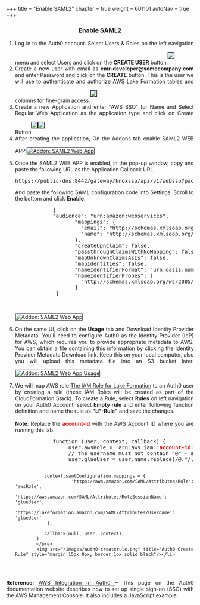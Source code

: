 +++
title = "Enable SAML2"
chapter = true
weight = 601101
autoNav = true
+++

<center><h3>Enable SAML2</h3></center>

<div style="text-align: justify">
    <ol>
        <li>Log in to the Auth0 account. Select Users & Roles on the left navigation menu and select Users and click on the <b>CREATE USER</b> button.<img src="/images/auth0-createuser.png" style="margin:15px 0px; border:1px solid black"/></li>
        <li>Create a new user with email as <b>emr-developer@somecompany.com</b> and enter Password and click on the <b>CREATE</b> button. This is the user we will use to authenticate and authorize AWS Lake Formation tables and columns for fine-grain access.<img src="/images/auth0-enteruserdetails.png" style="margin:15px 0px; border:1px solid black"/></li>
        <li>Create a new Application and enter "AWS SSO" for Name and Select Regular Web Application as the application type and click on Create Button<img src="/images/auth2.png" style="margin:15px 0px; border:1px solid black"/><img src="/images/auth3.png" style="margin:15px 0px; border:1px solid black"/></li>
        <li>After creating the application, On the Addons tab enable SAML2 WEB APP.<img src="/images/auth4.png" title="Addon: SAML2 Web App" style="margin:15px 0px; border:1px solid black"/></li>
        <li>Once the SAML2 WEB APP is enabled, in the pop-up window, copy and paste the following URL as the Application Callback URL.
            <pre>https://public-dns:8442/gateway/knoxsso/api/v1/websso?pac4jCallback=true&client_name=SAML2Client</pre>
        And paste the following SAML configuration code into Settings. Scroll to the bottom and click <b>Enable</b>.
            <pre>
            {
            "audience": "urn:amazon:webservices",
                   "mappings": {
                     "email": "http://schemas.xmlsoap.org/ws/2005/05/identity/claims/emailaddress",
                     "name": "http://schemas.xmlsoap.org/ws/2005/05/identity/claims/name"
                   },
                   "createUpnClaim": false,
                   "passthroughClaimsWithNoMapping": false,
                   "mapUnknownClaimsAsIs": false,
                   "mapIdentities": false,
                   "nameIdentifierFormat": "urn:oasis:names:tc:SAML:2.0:nameid-format:persistent",
                   "nameIdentifierProbes": [
                     "http://schemas.xmlsoap.org/ws/2005/05/identity/claims/emailaddress"
                   ]
             }
            </pre>
            <img src="/images/auth0-Addon.png" title="Addon: SAML2 Web App" style="margin:15px 0px; border:1px solid black"/>
        </li>
        <li>On the same UI, click on the <b>Usage</b> tab and Download Identity Provider Metadata. You'll need to configure Auth0 as the Identity Provider (IdP) for AWS, which requires you to provide appropriate metadata to AWS. You can obtain a file containing this information by clicking the Identity Provider Metadata Download link. Keep this on your local computer, also you will upload this metadata file into an S3 bucket later.<img src="/images/auth0-metadatadownload.png" title="Addon: SAML2 Web App Usage" style="margin:15px 0px; border:1px solid black"/></li>
        <li>We will map AWS role <a href="https://docs.aws.amazon.com/emr/latest/ManagementGuide/emr-lf-iam-role.html">The IAM Role for Lake Formation</a> to an Auth0 user by creating a rule (these IAM Roles will be created as part of the CloudFormation Stack). To create a Rule, select <b>Rules</b> on left navigation on your Auth0 Account, select <b>Empty rule</b> and enter following function definition and name the rule as <b>"LF-Rule"</b> and save the changes.<br/><br/>
   <b>Note</b>: Replace the <b style="color:red">account-id</b> with the AWS Account ID where you are running this lab.
            <pre>
            function (user, context, callback) {
                 user.awsRole = 'arn:aws:iam::<b style="color:red">account-id</b>:role/LF-SAML-Role,arn:aws:iam::<b style="color:red">account-id</b>:saml-provider/auth0SAMLProvider';
                 // the username must not contain "@" - as it is not a valid Linux username
                 user.glueUser = user.name.replace(/@.*/, '');

               context.samlConfiguration.mappings = {
                   'https://aws.amazon.com/SAML/Attributes/Role': 'awsRole',
                   'https://aws.amazon.com/SAML/Attributes/RoleSessionName': 'glueUser',
                   'https://lakeformation.amazon.com/SAML/Attributes/Username': 'glueUser'
                };

               callback(null, user, context);
            }
            </pre>
            <img src="/images/auth0-createrule.png" title="Auth0 Create Rule" style="margin:15px 0px; border:1px solid black"/></li>
   </ol>
   <b>Reference: </b> <a href="https://auth0.com/docs/integrations/aws">AWS Integration in Auth0 </a> – This page on the Auth0 documentation website describes how to set up single sign-on (SSO) with the AWS Management Console. It also includes a JavaScript example.
</div>